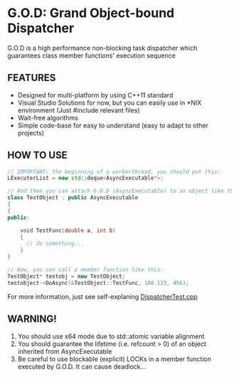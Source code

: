 G.O.D: Grand Object-bound Dispatcher
==========

G.O.D is a high performance non-blocking task dispatcher which guarantees class member functions' execution sequence 

## FEATURES
* Designed for multi-platform by using C++11 standard
 * Visual Studio Solutions for now, but you can easily use in *NIX environment (Just #include relevant files)
* Wait-free algorithms
* Simple code-base for easy to understand (easy to adapt to other projects)


## HOW TO USE

```C++
// IMPORTANT: the beginning of a workerthread, you should put this:
LExecuterList = new std::deque<AsyncExecutable*>;

// And then you can attach G.O.D (AsyncExecutable) to an object like this:
class TestObject : public AsyncExecutable
{
{
public:

	void TestFunc(double a, int b)
	{
	  // do something...
	}
}

// Now, you can call a member function like this:
TestObject* testobj = new TestObject;
testobject->DoAsync(&TestObject::TestFunc, 100.123, 456);

```

For more information, just see self-explaning [DispatcherTest.cpp](JobDispatcher/DispatcherTest.cpp)  

## WARNING!

1. You should use x64 mode due to std::atomic variable alignment
2. You should guarantee the lifetime (i.e. refcount > 0) of an object inherited from AsyncExecutable
3. Be careful to use blockable (explicit) LOCKs in a member function executed by G.O.D. It can cause deadlock...


